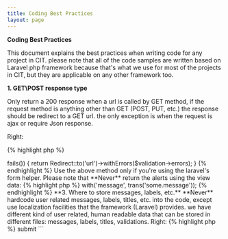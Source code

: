 ```yaml
---
title: Coding Best Practices
layout: page
---
```

**Coding Best Practices**

This document explains the best practices when writing code for any project in CIT. please note that all of the code samples are written based on Laravel php framework because that's what we use for most of the projects in CIT, but they are applicable on any other framework too.

**1. GET\POST response type**

Only return a 200 response when a url is called by GET method, if the request method is anything other than GET (POST, PUT, etc.) the response should be redirect to a GET url. the only exception is when the request is ajax or require Json response.

Right:

{% highlight php %}
<?php

if (Request::isMethod('POST'))
{
	//data validation, manipulation, etc.

	Session::flash('some message');

	return Redirect::to('the/get/url');
}
{% endhighlight %}

Wrong:

{% highlight php %}
<?php

if (Request::isMethod('POST'))
{
	//data validation, manipulation, etc.

	return View::make('some.view');
}
{% endhighlight %}

**2. User Alerts**

You can show messages\alerts to users in 2 different ways:

1.Use session flash for simple messages like a successful message:

{% highlight php %}
<?php

Session::flash('success', trans('messages.form.valid.success'));

Session::flash('error', trans('message.form.invalid.error'));
{% endhighlight %}

As an standard use 'success' and 'error' keys for the messages.

2.Return errors with the response:

{% highlight php %}
<?php

if ($validation->fails())
{
	return Redirect::to('url')->withErrors($validation->errors);
}
{% endhighlight %}

Use the above method only if you're using the laravel's form helper.

Please note that **Never** return the alerts using the view data:

{% highlight php %}
<?php

return View::make('some.view')->with('message', trans('some.message'));
{% endhighlight %}

**3. Where to store messages, labels, etc.**

**Never** hardcode user related messages, labels, titles, etc. into the code, except use localization facilities that the framework (Laravel) provides. we have different kind of user related, human readable data that can be stored in different files: messages, labels, titles, validations.

Right:

{% highlight php %}
<?php

Session::flash('success', trans('message.some'));
{% endhighlight %}

Wrong:

{% highlight php %}
<?php

Session::flash('success', 'Some message for the user!');
{% endhighlight %}

**3. Redirect::back is evil!**

Use Redirect back only if you're sure the HTTP_REFERRER header is valid!

{% highlight php %}
<?php

if (URL::previous())
{
	return Redirect::back()

	//or better:
	return Redirect::to(URL::previous());
}
else
{
	Redirect::to('url');
}
{% endhighlight %}

**4. Name property in submit button**

Using `name="something"` in a submit button will make bugs when using javascript to disable the button on submit.

So do not write html code like this:

```
<button type="submit" name="action" value="remove">submit</button>
```
